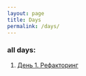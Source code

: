 ```yaml
---
layout: page
title: Days
permalink: /days/
---
```


### all days:

1. [День 1. Рефакторинг](http://www.javadan.blog/day1/)
